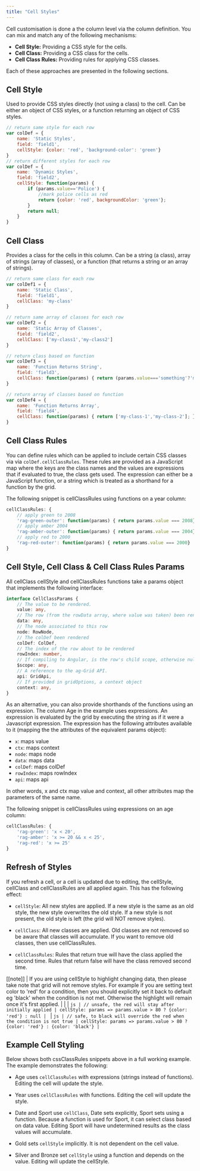 ```yaml
---
title: "Cell Styles"
---
```


Cell customisation is done a the column level via the column definition. You can mix and match any of the following mechanisms:


- **Cell Style:** Providing a CSS style for the cells.
- **Cell Class:** Providing a CSS class for the cells.
- **Cell Class Rules:** Providing rules for applying CSS classes.

Each of these approaches are presented in the following sections.

## Cell Style

Used to provide CSS styles directly (not using a class) to the cell. Can be either an object
of CSS styles, or a function returning an object of CSS styles.

```js
// return same style for each row
var colDef = {
    name: 'Static Styles',
    field: 'field1',
    cellStyle: {color: 'red', 'background-color': 'green'}
}
// return different styles for each row
var colDef = {
    name: 'Dynamic Styles',
    field: 'field2',
    cellStyle: function(params) {
        if (params.value=='Police') {
            //mark police cells as red
            return {color: 'red', backgroundColor: 'green'};
        }
        return null;
    }
}
```

## Cell Class


Provides a class for the cells in this column. Can be a string (a class), array of strings
(array of classes), or a function (that returns a string or an array of strings).


```js
// return same class for each row
var colDef1 = {
    name: 'Static Class',
    field: 'field1',
    cellClass: 'my-class'
}

// return same array of classes for each row
var colDef2 = {
    name: 'Static Array of Classes',
    field: 'field2',
    cellClass: ['my-class1','my-class2']
}

// return class based on function
var colDef3 = {
    name: 'Function Returns String',
    field: 'field3',
    cellClass: function(params) { return (params.value==='something'?'my-class-1':'my-class-2'); }
}

// return array of classes based on function
var colDef4 = {
    name: 'Function Returns Array',
    field: 'field4',
    cellClass: function(params) { return ['my-class-1','my-class-2']; }
}
```

## Cell Class Rules


You can define rules which can be applied to include certain CSS classes via via `colDef.cellClassRules`.
These rules are provided as a JavaScript map where the keys are the class names and the values are expressions
that if evaluated to true, the class gets used. The expression can either be a JavaScript function,
or a string which is treated as a shorthand for a function by the grid.



The following snippet is cellClassRules using functions on a year column:

```js
cellClassRules: {
    // apply green to 2008
    'rag-green-outer': function(params) { return params.value === 2008},
    // apply amber 2004
    'rag-amber-outer': function(params) { return params.value === 2004},
    // apply red to 2000
    'rag-red-outer': function(params) { return params.value === 2000}
}
```

## Cell Style, Cell Class & Cell Class Rules Params


All cellClass cellStyle and cellClassRules functions take a params object that implements the following interface:


```ts
interface CellClassParams {
    // The value to be rendered.
    value: any,
    // The row (from the rowData array, where value was taken) been rendered.
    data: any,
    // The node associated to this row
    node: RowNode,
    // The colDef been rendered
    colDef: ColDef,
    // The index of the row about to be rendered
    rowIndex: number,
    // If compiling to Angular, is the row's child scope, otherwise null.
    $scope: any,
    // A reference to the ag-Grid API.
    api: GridApi,
    // If provided in gridOptions, a context object
    context: any,
}
```

As an alternative, you can also provide shorthands of the functions using an expression.
The column Age in the example uses expressions. An expression is evaluated by the grid
by executing the string as if it were a Javascript expression. The expression
has the following attributes available to it (mapping the the attributes of the equivalent
params object):

- `x`: maps value
- `ctx`: maps context
- `node`: maps node
- `data`: maps data
- `colDef`: maps colDef
- `rowIndex`: maps rowIndex
- `api`: maps api



In other words, x and ctx map value and context, all other attributes map the parameters of the same name.

The following snippet is cellClassRules using expressions on an age column:

```js
cellClassRules: {
    'rag-green': 'x < 20',
    'rag-amber': 'x >= 20 && x < 25',
    'rag-red': 'x >= 25'
}
```

## Refresh of Styles

If you refresh a cell, or a cell is updated due to editing, the cellStyle,
cellClass and cellClassRules are all applied again. This has the following
effect:

- `cellStyle`: All new styles are applied. If a new style is the same as an old style, the new style overwrites the old style. If a new style is not present, the old style is left (the grid will NOT remove styles).

- `cellClass`: All new classes are applied. Old classes are not removed so be aware that classes will accumulate. If you want to remove old classes, then use cellClassRules.

- `cellClassRules`: Rules that return true will have the class applied the second time. Rules that return false will have the class removed
    second time.


[[note]]
| If you are using cellStyle to highlight changing data, then please take note that grid will not remove styles. For example if you are setting text color to 'red' for a condition, then you should explicitly set it back to default eg 'black' when the condition is not met. Otherwise the highlight will remain once it's first applied.
|
|
| ```js
| // unsafe, the red will stay after initially applied
| cellStyle: params => params.value > 80 ? {color: 'red'} : null
| ```
| ```js
| // safe, to black will override the red when the condition is not true
| cellStyle: params => params.value > 80 ? {color: 'red'} : {color: 'black'}
| ```


## Example Cell Styling

Below shows both cssClassRules snippets above in a full working example. The example demonstrates the following:


- Age uses `cellClassRules` with expressions (strings instead of functions). Editing the cell will update the style.

- Year uses `cellClassRules` with functions. Editing the cell will update the style.

- Date and Sport use `cellClass`, Date sets explicitly, Sport sets using a function. Because a function is used for Sport, it can select class based on data value. Editing Sport will have undetermined results as the class values will accumulate.

- Gold sets `cellStyle` implicitly. It is not dependent on the cell value.

- Silver and Bronze set `cellStyle` using a function and depends on the value. Editing will update the cellStyle.

<grid-example title='Cell Styling' name='cell-styling' type='generated'></grid-example>
